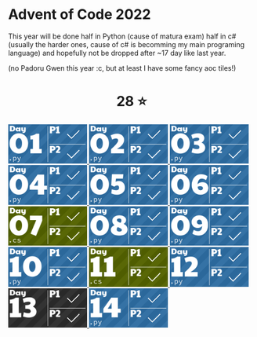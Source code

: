 # Advent of Code 2022

This year will be done half in Python (cause of matura exam) half in c# (usually the harder ones, cause of c# is becomming my main programing language) and hopefully not be dropped after ~17 day like last year. 

(no Padoru Gwen this year :c, but at least I have some fancy aoc tiles!)
<!-- AOC TILES BEGIN -->
<h1 align="center">
  28 ⭐
</h1>
<a href="Day 01/Main.py">
  <img src="Media/2022/01.png" width="161px">
</a>
<a href="Day 02/Main.py">
  <img src="Media/2022/02.png" width="161px">
</a>
<a href="Day 03/Main.py">
  <img src="Media/2022/03.png" width="161px">
</a>
<a href="Day 04/Main.py">
  <img src="Media/2022/04.png" width="161px">
</a>
<a href="Day 05/main.py">
  <img src="Media/2022/05.png" width="161px">
</a>
<a href="Day 06/main.py">
  <img src="Media/2022/06.png" width="161px">
</a>
<a href="Day 07/Program.cs">
  <img src="Media/2022/07.png" width="161px">
</a>
<a href="Day 08/main.py">
  <img src="Media/2022/08.png" width="161px">
</a>
<a href="Day 09/Main.py">
  <img src="Media/2022/09.png" width="161px">
</a>
<a href="Day 10/Main.py">
  <img src="Media/2022/10.png" width="161px">
</a>
<a href="Day 11/Program.cs">
  <img src="Media/2022/11.png" width="161px">
</a>
<a href="Day 12/main.py">
  <img src="Media/2022/12.png" width="161px">
</a>
<a href="None">
  <img src="Media/2022/13.png" width="161px">
</a>
<a href="Day 14/main.py">
  <img src="Media/2022/14.png" width="161px">
</a>
<!-- AOC TILES END -->